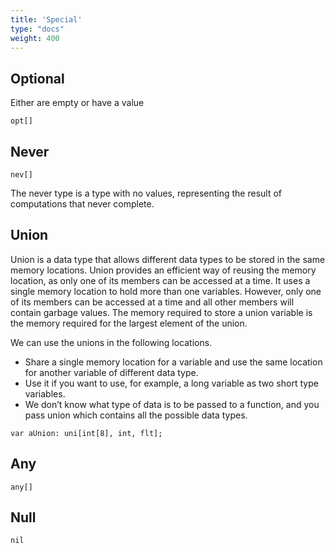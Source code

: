 ```yaml
---
title: 'Special'
type: "docs"
weight: 400
---
```


## Optional
Either are empty or have a value
```
opt[]
```

## Never
```
nev[]
```
The never type is a type with no values, representing the result of computations that never complete. 


## Union
Union is a data type that allows different data types to be stored in the same memory locations. Union provides an efficient way of reusing the memory location, as only one of its members can be accessed at a time. It uses a single memory location to hold more than one variables. However, only one of its members can be accessed at a time and all other members will contain garbage values. The memory required to store a union variable is the memory required for the largest element of the union.

We can use the unions in the following locations.

- Share a single memory location for a variable and use the same location for another variable of different data type.
- Use it if you want to use, for example, a long variable as two short type variables.
- We don’t know what type of data is to be passed to a function, and you pass union which contains all the possible data types.

```
var aUnion: uni[int[8], int, flt]; 
```



## Any
```
any[]
```

## Null

```
nil
```
